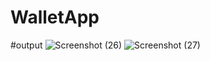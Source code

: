# WalletApp




#output
![Screenshot (26)](https://user-images.githubusercontent.com/109662439/192143542-efa97688-1155-41b6-aa69-df715a24c6cc.png)
![Screenshot (27)](https://user-images.githubusercontent.com/109662439/192143556-aa62df14-52e7-45b7-9a33-261934d4d65c.png)
